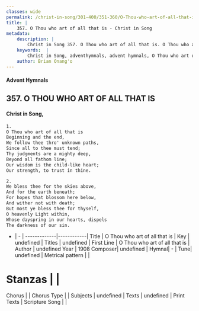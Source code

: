 ```yaml
---
classes: wide
permalink: /christ-in-song/301-400/351-360/O-Thou-who-art-of-all-that-is/
title: |
    357. O Thou who art of all that is - Christ in Song
metadata:
    description: |
        Christ in Song 357. O Thou who art of all that is. O Thou who art of all that is Beginning and the end, We follow thee thro' unknown paths, Since all to thee must tend; Thy judgments are a mighty deep, Beyond all fathom line; Our wisdom is the child-like heart; Our strength, to trust in thine.
    keywords:  |
        Christ in Song, adventhymnals, advent hymnals, O Thou who art of all that is, O Thou who art of all that is. 
    author: Brian Onang'o
---
```


#### Advent Hymnals
## 357. O THOU WHO ART OF ALL THAT IS
####  Christ in Song,

```txt
1.
O Thou who art of all that is
Beginning and the end,
We follow thee thro' unknown paths,
Since all to thee must tend;
Thy judgments are a mighty deep,
Beyond all fathom line;
Our wisdom is the child-like heart;
Our strength, to trust in thine.

2.
We bless thee for the skies above,
And for the earth beneath;
For hopes that blossom here below,
And wither not with death;
But most ye bless thee for thyself,
O heavenly Light within,
Whose dayspring in our hearts, dispels
The darkness of our sin.


```

- |   -  |
-------------|------------|
Title | O Thou who art of all that is |
Key | undefined |
Titles | undefined |
First Line | O Thou who art of all that is |
Author | undefined
Year | 1908
Composer| undefined |
Hymnal|  - |
Tune| undefined |
Metrical pattern | |
# Stanzas |  |
Chorus |  |
Chorus Type |  |
Subjects | undefined |
Texts | undefined |
Print Texts | 
Scripture Song |  |
    
